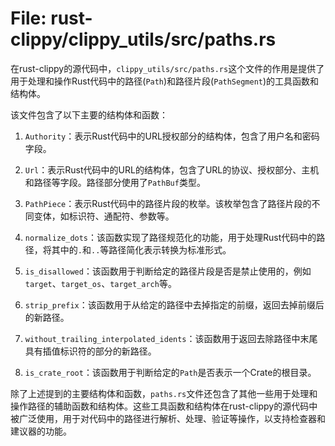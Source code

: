 # File: rust-clippy/clippy_utils/src/paths.rs

在rust-clippy的源代码中，`clippy_utils/src/paths.rs`这个文件的作用是提供了用于处理和操作Rust代码中的路径(`Path`)和路径片段(`PathSegment`)的工具函数和结构体。

该文件包含了以下主要的结构体和函数：

1. `Authority`：表示Rust代码中的URL授权部分的结构体，包含了用户名和密码字段。

2. `Url`：表示Rust代码中的URL的结构体，包含了URL的协议、授权部分、主机和路径等字段。路径部分使用了`PathBuf`类型。

3. `PathPiece`：表示Rust代码中的路径片段的枚举。该枚举包含了路径片段的不同变体，如标识符、通配符、参数等。

4. `normalize_dots`：该函数实现了路径规范化的功能，用于处理Rust代码中的路径，将其中的`.`和`..`等路径简化表示转换为标准形式。

5. `is_disallowed`：该函数用于判断给定的路径片段是否是禁止使用的，例如`target`、`target_os`、`target_arch`等。

6. `strip_prefix`：该函数用于从给定的路径中去掉指定的前缀，返回去掉前缀后的新路径。

7. `without_trailing_interpolated_idents`：该函数用于返回去除路径中末尾具有插值标识符的部分的新路径。

8. `is_crate_root`：该函数用于判断给定的`Path`是否表示一个Crate的根目录。

除了上述提到的主要结构体和函数，`paths.rs`文件还包含了其他一些用于处理和操作路径的辅助函数和结构体。这些工具函数和结构体在rust-clippy的源代码中被广泛使用，用于对代码中的路径进行解析、处理、验证等操作，以支持检查器和建议器的功能。

